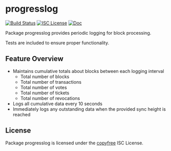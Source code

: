 progresslog
===========

[![Build Status](https://github.com/vigilnetwork/vgl/workflows/Build%20and%20Test/badge.svg)](https://github.com/vigilnetwork/vgl/actions)
[![ISC License](https://img.shields.io/badge/license-ISC-blue.svg)](http://copyfree.org)
[![Doc](https://img.shields.io/badge/doc-reference-blue.svg)](https://pkg.go.dev/github.com/vigilnetwork/vgl/internal/progresslog)

Package progresslog provides periodic logging for block processing.

Tests are included to ensure proper functionality.

## Feature Overview

- Maintains cumulative totals about blocks between each logging interval
  - Total number of blocks
  - Total number of transactions
  - Total number of votes
  - Total number of tickets
  - Total number of revocations
- Logs all cumulative data every 10 seconds
- Immediately logs any outstanding data when the provided sync height is reached

## License

Package progresslog is licensed under the [copyfree](http://copyfree.org) ISC
License.




